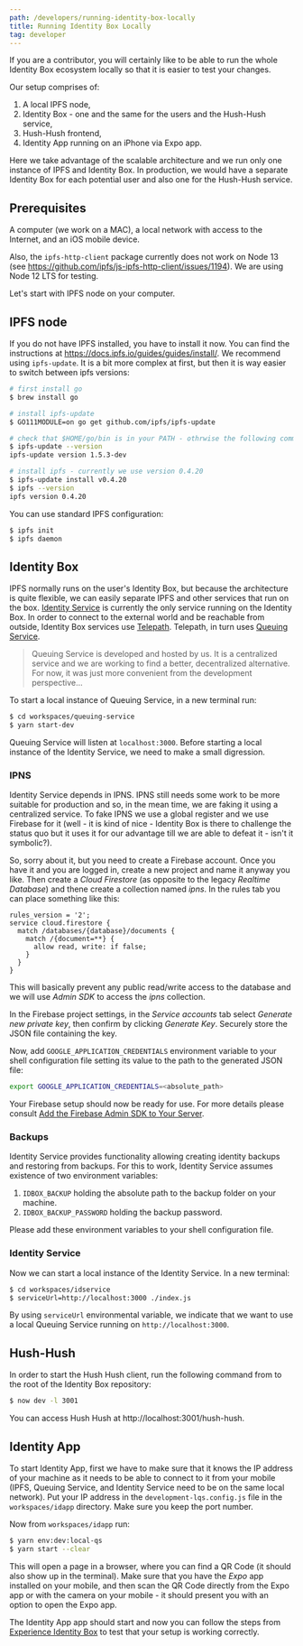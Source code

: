 ```yaml
---
path: /developers/running-identity-box-locally
title: Running Identity Box Locally
tag: developer
---
```


If you are a contributor, you will certainly like to be able to run the whole
Identity Box ecosystem locally so that it is easier to test your changes.

Our setup comprises of:

1. A local IPFS node,
2. Identity Box - one and the same for the users and the Hush-Hush service,
3. Hush-Hush frontend,
4. Identity App running on an iPhone via Expo app.

Here we take advantage of the scalable architecture and we run only one instance of IPFS and Identity Box. In production, we would have a separate Identity Box for each potential user and also one for the Hush-Hush service.

## Prerequisites

A computer (we work on a MAC), a local network with access to the Internet, and an iOS mobile device.

Also, the `ipfs-http-client` package currently does not work on Node 13 (see https://github.com/ipfs/js-ipfs-http-client/issues/1194). We are using Node 12 LTS for testing.

Let's start with IPFS node on your computer.

## IPFS node

If you do not have IPFS installed, you have to install it now. You can find the instructions at https://docs.ipfs.io/guides/guides/install/. We recommend using `ipfs-update`. It is a bit more complex at first, but then it is way easier to switch between ipfs versions:

```bash
# first install go
$ brew install go

# install ipfs-update
$ GO111MODULE=on go get github.com/ipfs/ipfs-update

# check that $HOME/go/bin is in your PATH - othrwise the following command will fail
$ ipfs-update --version
ipfs-update version 1.5.3-dev

# install ipfs - currently we use version 0.4.20
$ ipfs-update install v0.4.20
$ ipfs --version
ipfs version 0.4.20
```

You can use standard IPFS configuration:

```bash
$ ipfs init
$ ipfs daemon
```

## Identity Box

IPFS normally runs on the user's Identity Box, but because the architecture is quite flexible, we can easily separate IPFS and other services that run on the box. [Identity Service](/services/idservice) is currently the only service running on the Identity Box. In order to connect to the external world and be reachable from outside, Identity Box services use [Telepath](/components/telepath). Telepath, in turn uses [Queuing Service](/components/queuing-service).

> Queuing Service is developed and hosted by us. It is a centralized service and we are working to find a better, decentralized alternative. For now, it was just more convenient from the development perspective...

To start a local instance of Queuing Service, in a new terminal run:

```bash
$ cd workspaces/queuing-service
$ yarn start-dev
```

Queuing Service will listen at `localhost:3000`. Before starting a local instance of the Identity Service, we need to make a small digression.

### IPNS

Identity Service depends in IPNS. IPNS still needs some work to be more suitable for production and so, in the mean time, we are faking it using a centralized service. To fake IPNS we use a global register and we use Firebase for it (well - it is kind of nice - Identity Box is there to challenge the status quo but it uses it for our advantage till we are able to defeat it - isn't it symbolic?).

So, sorry about it, but you need to create a Firebase account. Once you have it and you are logged in, create a new project and name it anyway you like. Then create a _Cloud Firestore_ (as opposite to the legacy _Realtime Database_) and thene create a collection named _ipns_. In the rules tab you can place something like this:

```text
rules_version = '2';
service cloud.firestore {
  match /databases/{database}/documents {
    match /{document=**} {
      allow read, write: if false;
    }
  }
}
```

This will basically prevent any public read/write access to the database and we will use _Admin SDK_ to access the _ipns_ collection.

In the Firebase project settings, in the _Service accounts_ tab select _Generate new private key_, then confirm by clicking _Generate Key_. Securely store the JSON file containing the key.

Now, add `GOOGLE_APPLICATION_CREDENTIALS` environment variable to your shell configuration file setting its value to the path to the generated JSON file:

```bash
export GOOGLE_APPLICATION_CREDENTIALS=<absolute_path>
```

Your Firebase setup should now be ready for use. For more details please consult [Add the Firebase Admin SDK to Your Server](https://firebase.google.com/docs/admin/setup).

### Backups

Identity Service provides functionality allowing creating identity backups and restoring from backups. For this to work, Identity Service assumes existence of two environment variables:

1. `IDBOX_BACKUP` holding the absolute path to the backup folder on your machine.
2. `IDBOX_BACKUP_PASSWORD` holding the backup password.

Please add these environment variables to your shell configuration file.

### Identity Service

Now we can start a local instance of the Identity Service. In a new terminal:

```bash
$ cd workspaces/idservice
$ serviceUrl=http://localhost:3000 ./index.js
```

By using `serviceUrl` environmental variable, we indicate that we want to use a local Queuing Service running on `http://localhost:3000`.

## Hush-Hush

In order to start the Hush Hush client, run the following command from to the root of the Identity Box repository:

```bash
$ now dev -l 3001
```

You can access Hush Hush at http://localhost:3001/hush-hush.

## Identity App

To start Identity App, first we have to make sure that it knows the IP address of your machine as it needs
to be able to connect to it from your mobile (IPFS, Queuing Service, and Identity Service need to be on the same local network). Put your IP address in the `development-lqs.config.js` file in the `workspaces/idapp` directory. Make sure you keep the port number.

Now from `workspaces/idapp` run:

```bash
$ yarn env:dev:local-qs
$ yarn start --clear
```

This will open a page in a browser, where you can find a QR Code (it should also show up in the terminal).
Make sure that you have the _Expo_ app installed on your mobile, and then scan the QR Code directly from the Expo app or with the camera on your mobile - it should present you with an option to open the Expo app.

The Identity App app should start and now you can follow the steps from [Experience Identity Box](/experience-identity-box) to test that your setup is working correctly.
